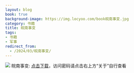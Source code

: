 ```yaml
---
layout: blog
book: true
background-image: https://img.locyoo.com/book皖南事变.jpg
category: 书籍
title: 皖南事变
tags:
- 书籍
- 军事
redirect_from:
  - /2024/03/皖南事变/
---
```

![](https://img.locyoo.com/book皖南事变.jpg)
皖南事变: <a name = "ref1" href="https://url18.ctfile.com/f/50983618-1347923644-460d62?p=3619">点击下载</a>，访问密码请点击右上方“关于”自行查看